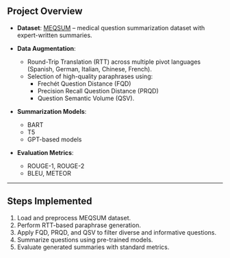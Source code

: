## Project Overview
- **Dataset**: [MEQSUM](https://github.com/abachaa/MeQSum) – medical question summarization dataset with expert-written summaries.
- **Data Augmentation**:  
  - Round-Trip Translation (RTT) across multiple pivot languages (Spanish, German, Italian, Chinese, French).  
  - Selection of high-quality paraphrases using:
    - Frechét Question Distance (FQD)  
    - Precision Recall Question Distance (PRQD)  
    - Question Semantic Volume (QSV).  

- **Summarization Models**:
  - BART
  - T5
  - GPT-based models

- **Evaluation Metrics**:
  - ROUGE-1, ROUGE-2
  - BLEU, METEOR

---

## Steps Implemented
1. Load and preprocess MEQSUM dataset.  
2. Perform RTT-based paraphrase generation.  
3. Apply FQD, PRQD, and QSV to filter diverse and informative questions.  
4. Summarize questions using pre-trained models.  
5. Evaluate generated summaries with standard metrics.  
